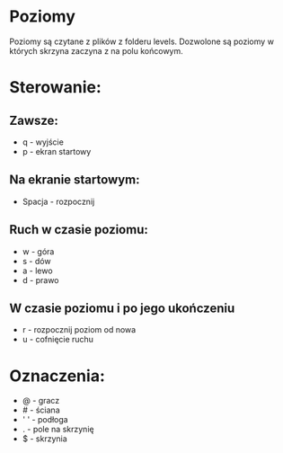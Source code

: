 # Poziomy
Poziomy są czytane z plików z folderu levels.
Dozwolone są poziomy w których skrzyna zaczyna z na polu końcowym.

# Sterowanie:
## Zawsze:
* q - wyjście
* p - ekran startowy
## Na ekranie startowym:
* Spacja - rozpocznij
## Ruch w czasie poziomu:
* w - góra
* s - dów
* a - lewo
* d - prawo
## W czasie poziomu i po jego ukończeniu
* r - rozpocznij poziom od nowa
* u - cofnięcie ruchu

# Oznaczenia:
* @ - gracz
* \# - ściana
* ' ' - podłoga
* . - pole na skrzynię
* $ - skrzynia
